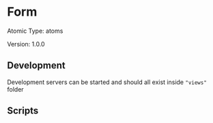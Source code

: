 # Form

Atomic Type: atoms

Version: 1.0.0

## Development 
Development servers can be started and should all exist inside `"views"` folder

## Scripts 
